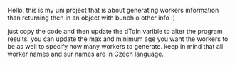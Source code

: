 Hello, this is my uni project that is about generating workers 
information than returning then in an object with bunch o other info :) 

just copy the code and then update the dToIn varible to alter the program results.
you can update the max and minimum age you want the workers to be as well to specify how many workers to generate. 
keep in mind that all worker names and sur names are in Czech language. 
